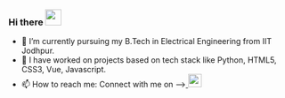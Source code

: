  ### Hi there <img src="https://github.com/TheDudeThatCode/TheDudeThatCode/raw/master/Assets/Hi.gif" width="29px" style="max-width:100%;"> <!--👋-->

<!--
**Vedant-02/Vedant-02** is a ✨ _special_ ✨ repository because its `README.md` (this file) appears on your GitHub profile.

Here are some ideas to get you started:-->

- 🔭 I’m currently pursuing my B.Tech in Electrical Engineering from IIT Jodhpur.
- 🌱 I have worked on projects based on tech stack like Python, HTML5, CSS3, Vue, Javascript.
- 📫 How to reach me: Connect with me on --><a href="https://www.linkedin.com/in/vedant-a-sontake-011922206/" rel="nofollow">
  <img width="24px" src="https://camo.githubusercontent.com/d659d2bac00c01b42bffbae84bdc121e828b8fecd5b4949ffa2575f5d9e4a371/68747470733a2f2f63646e2e6a7364656c6976722e6e65742f6e706d2f73696d706c652d69636f6e734076332f69636f6e732f6c696e6b6564696e2e737667" data-canonical-src="https://cdn.jsdelivr.net/npm/simple-icons@v3/icons/linkedin.svg" style="max-width:100%;">
<!-- 👯 I’m looking to collaborate on ...
- 🤔 I’m looking for help with ...
- 💬 Ask me about ...
- 📫 How to reach me: Connect with me on link
- 😄 Pronouns: ...
- ⚡ Fun fact: ...-->

